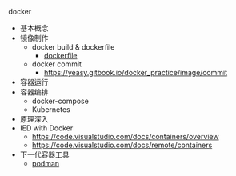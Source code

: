 docker

- 基本概念
- 镜像制作
  - docker build & dockerfile
    - [dockerfile](./容器技术/dockerfile.md)
  - docker commit
    - https://yeasy.gitbook.io/docker_practice/image/commit
- 容器运行
- 容器编排
  - docker-compose
  - Kubernetes
- 原理深入
- IED with Docker
  - https://code.visualstudio.com/docs/containers/overview
  - https://code.visualstudio.com/docs/remote/containers
- 下一代容器工具
  - [podman](https://github.com/containers/podman)

